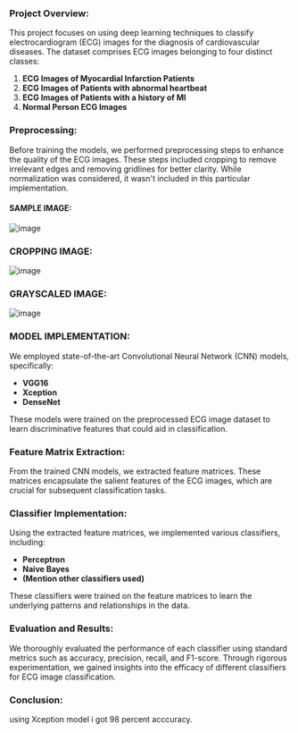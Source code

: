 
### Project Overview:
This project focuses on using deep learning techniques to classify electrocardiogram (ECG) images for the diagnosis of cardiovascular diseases. The dataset comprises ECG images belonging to four distinct classes:

1. **ECG Images of Myocardial Infarction Patients**
2. **ECG Images of Patients with abnormal heartbeat**
3. **ECG Images of Patients with a history of MI**
4. **Normal Person ECG Images**

### Preprocessing:
Before training the models, we performed preprocessing steps to enhance the quality of the ECG images. These steps included cropping to remove irrelevant edges and removing gridlines for better clarity. While normalization was considered, it wasn't included in this particular implementation.

#### SAMPLE IMAGE:

![image](https://github.com/krishna-akula2003/Deep-Learning-Approaches-for-ECG-Image-Classification-in-Cardiovascular-Disease-Diagnosis/assets/138143431/ba51ec97-34bc-45d9-bcd0-1e177a99e2e9)

### CROPPING IMAGE:

![image](https://github.com/krishna-akula2003/Deep-Learning-Approaches-for-ECG-Image-Classification-in-Cardiovascular-Disease-Diagnosis/assets/138143431/d2c4afd5-0724-46e2-858c-bf5137d9a981)

### GRAYSCALED IMAGE:

![image](https://github.com/krishna-akula2003/Deep-Learning-Approaches-for-ECG-Image-Classification-in-Cardiovascular-Disease-Diagnosis/assets/138143431/cdf9995c-dade-460c-8720-90dbb5d64f5a) 

### MODEL IMPLEMENTATION:

We employed state-of-the-art Convolutional Neural Network (CNN) models, specifically:
- **VGG16**
- **Xception**
- **DenseNet**

These models were trained on the preprocessed ECG image dataset to learn discriminative features that could aid in classification.

### Feature Matrix Extraction:
From the trained CNN models, we extracted feature matrices. These matrices encapsulate the salient features of the ECG images, which are crucial for subsequent classification tasks.

### Classifier Implementation:
Using the extracted feature matrices, we implemented various classifiers, including:
- **Perceptron**
- **Naive Bayes**
- **(Mention other classifiers used)**

These classifiers were trained on the feature matrices to learn the underlying patterns and relationships in the data.

### Evaluation and Results:
We thoroughly evaluated the performance of each classifier using standard metrics such as accuracy, precision, recall, and F1-score. Through rigorous experimentation, we gained insights into the efficacy of different classifiers for ECG image classification.

### Conclusion:
 using Xception model i got 98 percent acccuracy.
